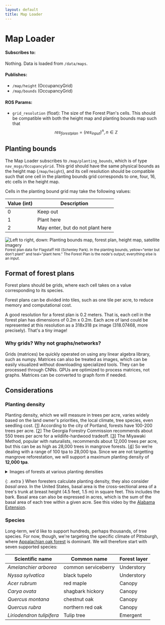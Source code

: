 ```yaml
---
layout: default
title: Map Loader
---
```


# Map Loader

#### Subscribes to:

Nothing. Data is loaded from `/data/maps`.

#### Publishes:

- `/map/height` (OccupancyGrid)
- `/map/bounds` (OccupancyGrid)

#### ROS Params:

- `grid_resolution` (float): The size of the Forest Plan's cells. This should be compatible with both the height map and planting bounds map such that $$res_{forest plan} = (res_{input})^n, n \in \mathbb{Z}$$

## Planting bounds

The Map Loader subscribes to `/map/planting_bounds`, which is of type `nav_msgs/OccupancyGrid`. This grid should have the same physical bounds as the height map (`/map/height`), and its cell resolution should be compatible such that one cell in the planting bounds grid corresponds to one, four, 16, etc cells in the height map.

Cells in the planting bound grid may take the following values:

| Value (int) | Description                      |
| ----------- | -------------------------------- |
| 0           | Keep out                         |
| 1           | Plant here                       |
| 2           | May enter, but do not plant here |

![Left to right, down: Planting bounds map, forest plan, height map, satellite imagery](/assets/images/forest-planner-subplots.png)
<small>Forest plan data for Flagstaff Hill (Schenley Park). In the planting bounds, yellow="enter but don't plant" and teal="plant here." The Forest Plan is the node's output; everything else is an input.</small>

## Format of forest plans

Forest plans should be grids, where each cell takes on a value corresponding to its species.

Forest plans can be divided into tiles, such as one tile per acre, to reduce memory and computational cost.

A good resolution for a forest plan is 0.2 meters. That is, each cell in the forest plan has dimensions of 0.2m x 0.2m. Each acre of land could be represented at this resolution as a 318x318 px image (318.07468, more precisely). That's a tiny image!

### Why grids? Why not graphs/networks?

Grids (matrices) be quickly operated on using any linear algebra library, such as numpy. Matrices can also be treated as images, which can be easily visualized without downloading specialized tools. They can be processed through CNNs. GPUs are optimized to process matrices, not graphs. Matrices can be converted to graph form if needed.

## Considerations

### Planting density

Planting density, which we will measure in trees per acre, varies widely based on the land owner's priorities, the local climate, tree species, even seedling cost. [[1][1]] According to the city of Portland, forests have 100-200 trees per acre. [[2][2]] The Georgia Forestry Commission recommends about 550 trees per acre for a wildlife-hardwood tradeoff. [[3][3]] The Miyawaki Method, popular with naturalists, recommends about 12,000 trees per acre, but this can be as high as 28,000 trees in mangrove forests. [[4][4]] So we’re dealing with a range of 100 tpa to 28,000 tpa. Since we are not targetting mangrove reforestation, we will support a maximum planting density of **12,000 tpa**.

<details markdown="block">
<summary> Images of forests at various planting densities</summary>

![308 tpa forest](/assets/images/forest-planner-308tpa.png)

<small>A 308 tpa forest, according to the [Washington Farm Forestry Assosciation](https://www.wafarmforestry.com/sites/default/files/pdfs/Education/SFLO101/5-Planting.pdf).</small>

![550 tpa forest](/assets/images/forest-planner-550tpa.png)

<small>A 550 tpa forest, according to the [Washington Farm Forestry Assosciation](https://www.wafarmforestry.com/sites/default/files/pdfs/Education/SFLO101/5-Planting.pdf).</small>

![A Miyawaki forest, planted at approx. 12,000 tpa](/assets/images/forest-planner-miyawaki.jpg)

<small>A Miyawaki forest, planted at approx. 12,000 tpa.</small>

![A mangrove forest, which can reach 28,000 tpa. Credit: [JSTOR Daily](https://daily.jstor.org/the-magnificent-maligned-mangrove/)](/assets/images/forest-planner-mangrove.webp)

<small>A mangrove forest, which can reach 28,000 tpa.</small>

</details>

{: .extra }
When foresters calculate planting density, they also consider _basal area_. In the United States, basal area is the cross-sectional area of a tree's trunk at breast height (4.5 feet, 1.5 m) in square feet. This includes the bark. Basal area can also be expressed in acres, which is the sum of the basal area of each tree within a given acre. See this video by the [Alabama Extension](https://www.youtube.com/watch?v=8EmbJe4tVPQ).

### Species

Long-term, we'd like to support hundreds, perhaps thousands, of tree species. For now, though, we're targeting the specific climate of Pittsburgh, where [Appalachian oak forest](https://envirothonpa.org/documents/2-1_ForestTypesPA_001.pdf) is dominant. We will therefore start with seven supported species:

| Scientific name           | Common name         | Forest layer |
| ------------------------- | ------------------- | ------------ |
| *Amelanchier arborea*     | common serviceberry | Understory   |
| *Nyssa sylvatica*         | black tupelo        | Understory   |
| *Acer rubrum*             | red maple           | Canopy       |
| *Carya ovata*             | shagbark hickory    | Canopy       |
| *Quercus montana*         | chestnut oak        | Canopy       |
| *Quercus rubra*           | northern red oak    | Canopy       |
| *Liriodendron tulipifera* | Tulip tree          | Emergent     |



[1]: https://thundersaidenergy.com/downloads/reforestation-what-planting-density-for-seedlings/
[2]: https://www.oregonmetro.gov/news/power-trees
[3]: https://gatrees.org/wp-content/uploads/2020/03/HowManyTreesShouldIPlantJuly2011.pdf
[4]: https://thewaterchannel.tv/thewaterblog/the-key-steps-of-the-miyawaki-method-to-plant-a-mini-forest/
